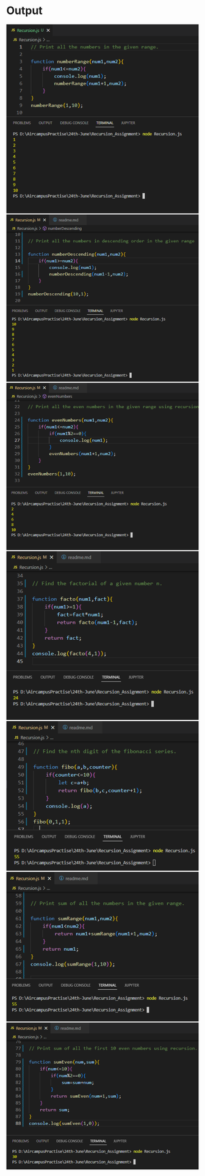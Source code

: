 <h1>Output</h1>
<img src="qst1.png" alt="output">
<img src="qst2.png" alt="output">
<img src="qst3.png" alt="output">
<img src="qst4.png" alt="output">
<img src="qst5.png" alt="output">
<img src="qst6.png" alt="output">
<img src="qst7.png" alt="output">
